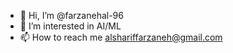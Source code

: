 - 👋 Hi, I’m @farzanehal-96
- 👀 I’m interested in AI/ML
- 📫 How to reach me alshariffarzaneh@gmail.com

<!---
farzanehal-96/farzanehal-96 is a ✨ special ✨ repository because its `README.md` (this file) appears on your GitHub profile.
You can click the Preview link to take a look at your changes.
--->

